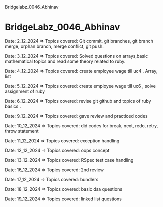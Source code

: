 Bridgelabz_0046_Abhinav
# BridgeLabz_0046_Abhinav

Date: 2_12_2024 => Topics covered: Git commit, git branches, git branch merge, orphan branch, merge conflict, git push.

Date: 3_12_2024 => Topics covered: Solved questions on arrays,basic mathematical topics and read some theory related to ruby.

Date: 4_12_2024 => Topics covered: create employee wage till uc4 . Array, list

Date: 5_12_2024 => Topics covered: create employee wage till uc6 , solve assignment of ruby

Date: 6_12_2024 => Topics covered: revise git github and topics of ruby basics .

Date: 9_12_2024 => Topics covered: gave review and practiced codes 

Date: 10_12_2024 => Topics covered: did codes for break, next, redo, retry, throw statement

Date: 11_12_2024 => Topics covered: exception handling

Date: 12_12_2024 => Topics covered: oops concept

Date: 13_12_2024 => Topics covered: RSpec test case handling

Date: 16_12_2024 => Topics covered: 2nd review

Date: 17_12_2024 => Topics covered: bundlers

Date: 18_12_2024 => Topics covered: basic dsa questions

Date: 19_12_2024 => Topics covered: linked list questions




